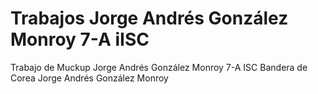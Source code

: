 # Trabajos Jorge Andrés González Monroy 7-A iISC
Trabajo de Muckup Jorge Andrés González Monroy 7-A ISC
Bandera de Corea Jorge Andrés González Monroy 
